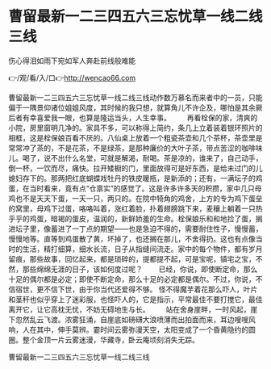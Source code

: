 # 曹留最新一二三四五六三忘忧草一线二线三线
伤心得泪如雨下宛如军人奔赴前线般难能

👉/观/看/入/口👉http://wencao66.com

曹留最新一二三四五六三忘忧草一线二线三线动作数万慕名而来者中的一员，只能偏于一隅景仰诸位姐姐风度，其时候的我只想，就算角儿不许企及，哪怕是其余厥后者有幸喜爱我一眼，也算是隆运当头，人生幸事。
　　再看栓保的家，清爽的小院，房里窗明几净的。家具不多，可以称得上简约，条几上立着装着银环照片的相框，这是栓保娘百看不厌的。八仙桌上放着一个粗瓷茶壶和几个茶杯，茶壶里是常常冲了茶的，不是花茶，不是绿茶，是那种廉价的大叶子茶，带点苦涩的咖啡味儿。喝了，说不出什么名堂，可就是解渴，耐喝。茶是凉的，谁来了，自己动手，倒一杯，一饮而尽，痛快。拉开矮橱的门，里面放得可是好东西，是给未过门的儿媳妇存下的。那两把红底蝴蝶戏牡丹的铁皮暖瓶，是新添的；还有，一满坛子的鸡蛋，在当时看来，竟有点“仓禀实”的感觉了。这是许多许多天的积攒，家中几只母鸡也不是天天下蛋，一天一只，两只的。在院中犄角的鸡舍，上方的专为鸡下蛋垒的窝里，母鸡下过蛋，咯咯叫着，涨红着脸，扑着翅膀跳下来，麦穰上躺着一只热乎乎的鸡蛋，暗褐的蛋皮，温润的，新鲜娇羞的生命。栓保娘乐和和地捡了蛋，搁进坛子里，像蓄进了一丁点的期望——也是急迫不得的，需要耐住性子，慢慢蓄，慢慢地等。直等到鸡蛋散了黄，坏掉了，也还搁在那儿，不舍得扔。这也有点像当时的生活，精打细算，细水长流，日子从指缝间流走。家中的每个物件，都有岁月留痕，那些故事，回忆起来，都是琐碎的，提都提不起，可是宝呢，镇宅之宝，不然，那些绵绵无涯的日子，该如何度过呢？
　　已经，你说，即使断定命，那么十足的偶尔都是必定；即使不断定命，那么十足的必定都是偶尔。不过，你说，不信宿世，更不信下世，由于你当代还爱得不够。
怪不得魔芋着花那么吓人，叶片和茎秆也似乎穿上了迷彩服，也怪吓人的，它是指示，平常最佳不要打搅它，最佳离开它，让它高枕无忧，不妨无碍地生与长。
　　站在舍身崖畔，一时风起，崖下忽然乱云飞渡。浓雾狂涌，自崖底如磅礴大浪喷薄而出拍面而来，耳边嗖嗖风响，人在其中，伸手莫辨。霎时间云雾弥漫天空，太阳变成了一个昏黄隐约的圆圈。整个金顶一片云雾迷漫，华藏寺，卧云庵顷刻消失无踪。

曹留最新一二三四五六三忘忧草一线二线三线
